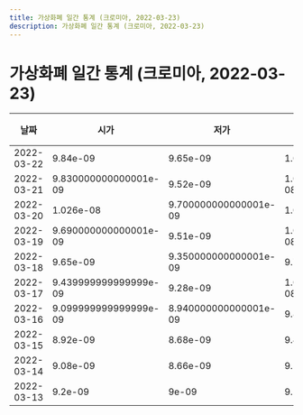 ```yaml
---
title: 가상화폐 일간 통계 (크로미아, 2022-03-23)
description: 가상화폐 일간 통계 (크로미아, 2022-03-23)
---
```



가상화폐 일간 통계 (크로미아, 2022-03-23)
===

|날짜|시가|저가|고가|종가|비고|
|--|--|--|--|--|--|
|2022-03-22|9.84e-09|9.65e-09|1.02e-08|9.76e-09|    |
|2022-03-21|9.830000000000001e-09|9.52e-09|1.0030000000000001e-08|9.91e-09|    |
|2022-03-20|1.026e-08|9.700000000000001e-09|1.08e-08|9.700000000000001e-09|    |
|2022-03-19|9.690000000000001e-09|9.51e-09|1.0720000000000001e-08|1.026e-08|    |
|2022-03-18|9.65e-09|9.350000000000001e-09|9.72e-09|9.61e-09|    |
|2022-03-17|9.439999999999999e-09|9.28e-09|1.0720000000000001e-08|9.65e-09|    |
|2022-03-16|9.099999999999999e-09|8.940000000000001e-09|9.8e-09|9.439999999999999e-09|    |
|2022-03-15|8.92e-09|8.68e-09|9.46e-09|9.16e-09|    |
|2022-03-14|9.08e-09|8.66e-09|9.59e-09|8.9e-09|    |
|2022-03-13|9.2e-09|9e-09|9.59e-09|9.08e-09|    |
